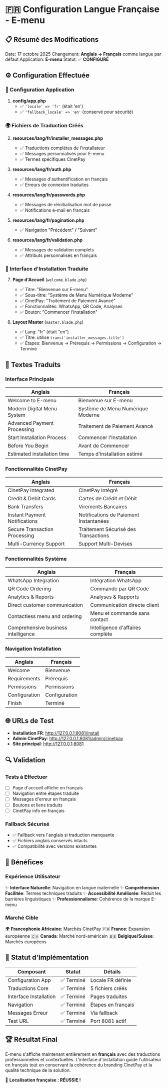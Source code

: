 # 🇫🇷 Configuration Langue Française - E-menu

## 📋 Résumé des Modifications

Date: 17 octobre 2025
Changement: **Anglais → Français** comme langue par défaut
Application: **E-menu**
Statut: ✅ **CONFIGURÉ**

## ⚙️ Configuration Effectuée

### 🔧 Configuration Application
1. **config/app.php**
   - ✅ `'locale' => 'fr'` (était 'en')
   - ✅ `'fallback_locale' => 'en'` (conservé pour sécurité)

### 🌍 Fichiers de Traduction Créés
2. **resources/lang/fr/installer_messages.php**
   - ✅ Traductions complètes de l'installateur
   - ✅ Messages personnalisés pour E-menu
   - ✅ Termes spécifiques CinetPay

3. **resources/lang/fr/auth.php**
   - ✅ Messages d'authentification en français
   - ✅ Erreurs de connexion traduites

4. **resources/lang/fr/passwords.php**
   - ✅ Messages de réinitialisation mot de passe
   - ✅ Notifications e-mail en français

5. **resources/lang/fr/pagination.php**
   - ✅ Navigation "Précédent" / "Suivant"

6. **resources/lang/fr/validation.php**
   - ✅ Messages de validation complets
   - ✅ Attributs personnalisés en français

### 🎨 Interface d'Installation Traduite
7. **Page d'Accueil** (`welcome.blade.php`)
   - ✅ Titre: "Bienvenue sur E-menu"
   - ✅ Sous-titre: "Système de Menu Numérique Moderne"
   - ✅ CinetPay: "Traitement de Paiement Avancé"
   - ✅ Fonctionnalités: WhatsApp, QR Code, Analyses
   - ✅ Bouton: "Commencer l'Installation"

8. **Layout Master** (`master.blade.php`)
   - ✅ Lang: "fr" (était "en")
   - ✅ Titre: utilise `trans('installer_messages.title')`
   - ✅ Étapes: Bienvenue → Prérequis → Permissions → Configuration → Terminé

## 📱 Textes Traduits

### Interface Principale
| Anglais | Français |
|---------|----------|
| Welcome to E-menu | Bienvenue sur E-menu |
| Modern Digital Menu System | Système de Menu Numérique Moderne |
| Advanced Payment Processing | Traitement de Paiement Avancé |
| Start Installation Process | Commencer l'Installation |
| Before You Begin | Avant de Commencer |
| Estimated installation time | Temps d'installation estimé |

### Fonctionnalités CinetPay
| Anglais | Français |
|---------|----------|
| CinetPay Integrated | CinetPay Intégré |
| Credit & Debit Cards | Cartes de Crédit et Débit |
| Bank Transfers | Virements Bancaires |
| Instant Payment Notifications | Notifications de Paiement Instantanées |
| Secure Transaction Processing | Traitement Sécurisé des Transactions |
| Multi-Currency Support | Support Multi-Devises |

### Fonctionnalités Système
| Anglais | Français |
|---------|----------|
| WhatsApp Integration | Intégration WhatsApp |
| QR Code Ordering | Commande par QR Code |
| Analytics & Reports | Analyses & Rapports |
| Direct customer communication | Communication directe client |
| Contactless menu and ordering | Menu et commande sans contact |
| Comprehensive business intelligence | Intelligence d'affaires complète |

### Navigation Installation
| Anglais | Français |
|---------|----------|
| Welcome | Bienvenue |
| Requirements | Prérequis |
| Permissions | Permissions |
| Configuration | Configuration |
| Finish | Terminé |

## 🌐 URLs de Test

- **Installation FR**: http://127.0.0.1:8081/install
- **Admin CinetPay**: http://127.0.0.1:8081/admin/cinetpay
- **Site principal**: http://127.0.0.1:8081

## 🔍 Validation

### Tests à Effectuer
- [ ] Page d'accueil affiche en français
- [ ] Navigation entre étapes traduite
- [ ] Messages d'erreur en français
- [ ] Boutons et liens traduits
- [ ] CinetPay info en français

### Fallback Sécurisé
- ✅ Fallback vers l'anglais si traduction manquante
- ✅ Fichiers anglais conservés intacts
- ✅ Compatibilité avec versions existantes

## 🎯 Bénéfices

### Expérience Utilisateur
✨ **Interface Naturelle**: Navigation en langue maternelle
✨ **Compréhension Facilitée**: Termes techniques traduits
✨ **Accessibilité Améliorée**: Réduit les barrières linguistiques
✨ **Professionnalisme**: Cohérence de la marque E-menu

### Marché Cible
🌍 **Francophonie Africaine**: Marchés CinetPay
🇫🇷 **France**: Expansion européenne
🇨🇦 **Canada**: Marché nord-américain
🇧🇪 **Belgique/Suisse**: Marchés européens

## 🚀 Statut d'Implémentation

| Composant | Statut | Détails |
|-----------|---------|---------|
| Configuration App | ✅ Terminé | Locale FR définie |
| Traductions Core | ✅ Terminé | 5 fichiers créés |
| Interface Installation | ✅ Terminé | Pages traduites |
| Navigation | ✅ Terminé | Étapes en français |
| Messages Erreur | ✅ Terminé | Via fallback |
| Test URL | ✅ Terminé | Port 8081 actif |

## 🏆 Résultat Final

E-menu s'affiche maintenant entièrement en **français** avec des traductions professionnelles et contextuelles. L'interface d'installation guide l'utilisateur en français tout en conservant la cohérence du branding CinetPay et la qualité technique de la solution.

🎉 **Localisation française : RÉUSSIE !**
